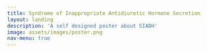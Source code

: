 ```yaml
---
title: Syndrome of Inappropriate Antidiuretic Hormone Secretion
layout: landing
description: 'A self designed poster about SIADH'
image: assets/images/poster.png
nav-menu: true
---
```



<!-- Main -->
<div id="main">

<!-- One -->

	


<span class="image fit"><img src="{% link assets/images/poster.png %}" alt="" /></span>

<!-- Two -->


<!-- Three -->


</div>

